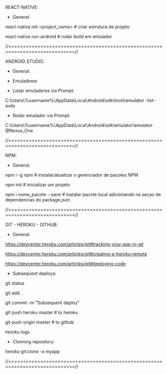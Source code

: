 REACT-NATIVE:

+ General:

react-native init <project_name> # criar estrutura de projeto

react-native run-android # rodar build em emulador

//=============================================================================//

ANDROID STUDIO:

+ General:


+ Emuladores
+ Listar emuladores via Prompt:

C:\Users\\%username%\AppData\Local\Android\sdk\tools\emulator -list-avds

+ Rodar emulador via Prompt:

C:\Users\\%username%\AppData\Local\Android\sdk\emulator\emulator @Nexus_One


//=============================================================================//

NPM:

+ General:

npm i -g npm # instalar/atualizar o gerenciador de pacotes NPM

npm init # inicializar um projeto

npm i nome_pacote --save <package>  # instalar pacote local adicionando na secao de dependencias do package.json

//=============================================================================//

GIT - HEROKU - GITHUB:

+ General:

https://devcenter.heroku.com/articles/git#tracking-your-app-in-git

https://devcenter.heroku.com/articles/git#creating-a-heroku-remote

https://devcenter.heroku.com/articles/git#deploying-code

+ Subsequent deploys:

git status

git add .

git commit -m "Subsequent deploy"

git push heroku master # to heroku

git push origin master # to github

heroku logs

+ Clonning repository:

heroku git:clone -a myapp

//=============================================================================//
